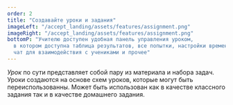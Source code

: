 ```yaml
---
order: 2
title: "Создавайте уроки и задания"
imageLeft: "/accept_landing/assets/features/assignment.png"
imageRight: "/accept_landing/assets/features/assignment.png"
bottomP: "Учителю доступен удобная панель управления уроком,
  в котором доступна таблица результатов, все попытки, настройки времени проведения,
  чат для взаимодействия с учениками и прочее"
---
```


_Урок_ по сути представляет собой пару из материала и набора задач. Уроки создаются на основе схем уроков, которые могут быть переиспользованны. Может быть использован как в качестве классного задания так и в качестве домашнего задания.

